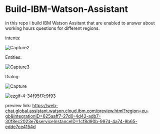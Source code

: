 # Build-IBM-Watson-Assistant
in this repo i build IBM Watson Assitant that are enabled to answer about working hours questions for different regions.

intents:

![Capture2](https://user-images.githubusercontent.com/67188835/88921461-417eed80-d277-11ea-8b91-39354eb03ec3.PNG)

Entities:

![Capture3](https://user-images.githubusercontent.com/67188835/88921503-52c7fa00-d277-11ea-9651-b003661451ef.PNG)

Dialog:

![Capture](https://user-images.githubusercontent.com/67188835/88921546-670bf700-d277-11ea-9577-b7bc14fe6ae8.PNG)


![ezgif-4-34f95f7c9f93](https://user-images.githubusercontent.com/67188835/88922498-df26ec80-d278-11ea-9ea6-68426c898a80.gif)

preview link:
https://web-chat.global.assistant.watson.cloud.ibm.com/preview.html?region=eu-gb&integrationID=625aaff7-27d0-4d42-adb7-30f8ec2023e7&serviceInstanceID=1cf8d90b-997d-4a74-9b65-edde7ce4154d
